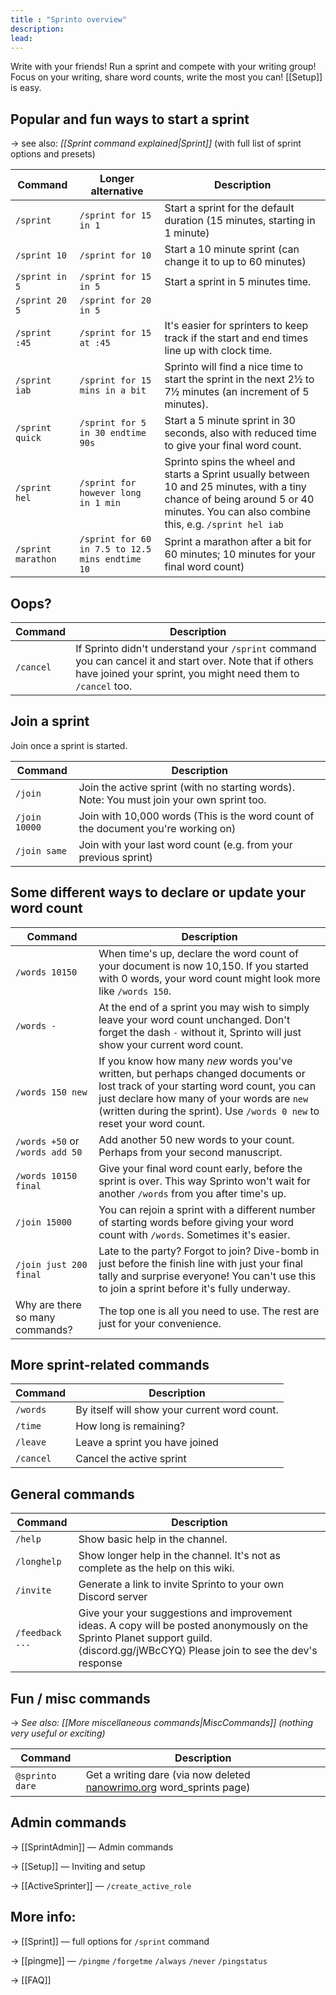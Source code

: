 ```yaml
---
title : "Sprinto overview"
description: 
lead: 
---
```


Write with your friends! Run a sprint and compete with your writing group! Focus on your writing, share word counts, write the most you can! [[Setup]] is easy.

## Popular and fun ways to start a sprint

→ see also: _[[Sprint command explained|Sprint]]_ (with full list of sprint options and presets)

| Command | Longer alternative | Description |
| --- | --- |  --- |
| `/sprint` | `/sprint for 15 in 1` | Start a sprint for the default duration (15 minutes, starting in 1 minute) |
| `/sprint 10` | `/sprint for 10` | Start a 10 minute sprint (can change it to up to 60 minutes) |
| `/sprint in 5` | `/sprint for 15 in 5` | Start a sprint in 5 minutes time. |
| `/sprint 20 5` | `/sprint for 20 in 5` | |
| `/sprint :45 ` | `/sprint for 15 at :45` | It's easier for sprinters to keep track if the start and end times line up with clock time. |
| `/sprint iab` | `/sprint for 15 mins in a bit` | Sprinto will find a nice time to start the sprint in the next 2½ to 7½ minutes (an increment of 5 minutes). |
| `/sprint quick` | `/sprint for 5 in 30 endtime 90s` | Start a 5 minute sprint in 30 seconds, also with reduced time to give your final word count. |
| `/sprint hel` | `/sprint for however long in 1 min` | Sprinto spins the wheel and starts a Sprint usually between 10 and 25 minutes, with a tiny chance of being around 5 or 40 minutes. You can also combine this, e.g. `/sprint hel iab` |
| `/sprint marathon` | `/sprint for 60 in 7.5 to 12.5 mins endtime 10` | Sprint a marathon after a bit for 60 minutes; 10 minutes for your final word count) |

## Oops?

| Command | Description |
| --- | --- |
| `/cancel` | If Sprinto didn't understand your `/sprint` command you can cancel it and start over. Note that if others have joined your sprint, you might need them to `/cancel` too. |

## Join a sprint
Join once a sprint is started. 

| Command | Description |
| --- | --- |
| `/join` | Join the active sprint (with no starting words). Note: You must join your own sprint too. |
| `/join 10000` | Join with 10,000 words (This is the word count of the document you're working on) |
| `/join same` | Join with your last word count (e.g. from your previous sprint) |

## Some different ways to declare or update your word count
| Command | Description |
| --- | --- |
| `/words 10150` | When time's up, declare the word count of your document is now 10,150. If you started with 0 words, your word count might look more like `/words 150`. |
| `/words -` | At the end of a sprint you may wish to simply leave your word count unchanged. Don't forget the dash `-` without it, Sprinto will just show your current word count. |
| `/words 150 new` | If you know how many _new_ words you've written, but perhaps changed documents or lost track of your starting word count, you can just declare how many of your words are `new` (written during the sprint). Use `/words 0 new` to reset your word count. |
| `/words +50` or `/words add 50` | Add another 50 new words to your count. Perhaps from your second manuscript. |
| `/words 10150 final` | Give your final word count early, before the sprint is over. This way Sprinto won't wait for another `/words` from you after time's up. |
| `/join 15000` | You can rejoin a sprint with a different number of starting words before giving your word count with `/words`. Sometimes it's easier. |
| `/join just 200 final` | Late to the party? Forgot to join? Dive-bomb in just before the finish line with just your final tally and surprise everyone! You can't use this to join a sprint before it's fully underway. |
| Why are there so many commands? | The top one is all you need to use. The rest are just for your convenience. |

## More sprint-related commands

| Command | Description |
| --- | --- |
| `/words` | By itself will show your current word count. |
| `/time` | How long is remaining? |
| `/leave` | Leave a sprint you have joined |
| `/cancel` | Cancel the active sprint |

## General commands

| Command | Description |
| --- | --- |
| `/help` | Show basic help in the channel. |
| `/longhelp` | Show longer help in the channel. It's not as complete as the help on this wiki. |
| `/invite` | Generate a link to invite Sprinto to your own Discord server |
| `/feedback ...` | Give your your suggestions and improvement ideas. A copy will be posted anonymously on the Sprinto Planet support guild. ⟨discord.gg/jWBcCYQ⟩ Please join to see the dev's response |

## Fun / misc commands

→ _See also: [[More miscellaneous commands|MiscCommands]] (nothing very useful or exciting)_

| Command | Description |
| --- | --- |
| `@sprinto dare` | Get a writing dare (via now deleted [nanowrimo.org](https://nanowrimo.org/word_sprints) word_sprints page) |

## Admin commands

→ [[SprintAdmin]] — Admin commands

→ [[Setup]] — Inviting and setup

→ [[ActiveSprinter]] — `/create_active_role`


## More info:

→ [[Sprint]] — full options for `/sprint` command

→ [[pingme]] — `/pingme` `/forgetme` `/always` `/never` `/pingstatus`

→ [[FAQ]]

